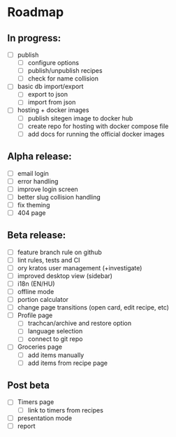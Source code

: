 # Roadmap

## In progress:

- [ ] publish
  - [ ] configure options
  - [ ] publish/unpublish recipes
  - [ ] check for name collision
- [ ] basic db import/export
  - [ ] export to json
  - [ ] import from json
- [ ] hosting + docker images
  - [ ] publish sitegen image to docker hub
  - [ ] create repo for hosting with docker compose file
  - [ ] add docs for running the official docker images

## Alpha release:

- [ ] email login
- [ ] error handling
- [ ] improve login screen
- [ ] better slug collision handling
- [ ] fix theming
- [ ] 404 page

## Beta release:

- [ ] feature branch rule on github
- [ ] lint rules, tests and CI
- [ ] ory kratos user management (+investigate)
- [ ] improved desktop view (sidebar)
- [ ] i18n (EN/HU)
- [ ] offline mode
- [ ] portion calculator
- [ ] change page transitions (open card, edit recipe, etc)
- [ ] Profile page
  - [ ] trachcan/archive and restore option
  - [ ] language selection
  - [ ] connect to git repo
- [ ] Groceries page
  - [ ] add items manually
  - [ ] add items from recipe page

## Post beta

- [ ] Timers page
  - [ ] link to timers from recipes
- [ ] presentation mode
- [ ] report
